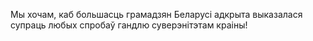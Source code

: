 Мы хочам, каб большасць грамадзян Беларусі адкрыта выказалася супраць любых спробаў гандлю суверэнітэтам краіны!
